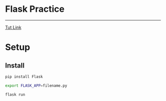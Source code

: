 # Flask Practice

---

[Tut Link](https://hevodata.com/learn/flask-api/)

# Setup

## Install

```bash
pip install Flask

export FLASK_APP=filename.py

flask run
```
